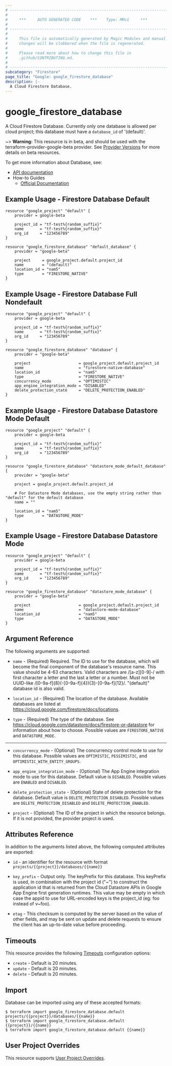```yaml
---
# ----------------------------------------------------------------------------
#
#     ***     AUTO GENERATED CODE    ***    Type: MMv1     ***
#
# ----------------------------------------------------------------------------
#
#     This file is automatically generated by Magic Modules and manual
#     changes will be clobbered when the file is regenerated.
#
#     Please read more about how to change this file in
#     .github/CONTRIBUTING.md.
#
# ----------------------------------------------------------------------------
subcategory: "Firestore"
page_title: "Google: google_firestore_database"
description: |-
  A Cloud Firestore Database.
---
```


# google\_firestore\_database

A Cloud Firestore Database. Currently only one database is allowed per
cloud project; this database must have a `database_id` of '(default)'.

~> **Warning:** This resource is in beta, and should be used with the terraform-provider-google-beta provider.
See [Provider Versions](https://terraform.io/docs/providers/google/guides/provider_versions.html) for more details on beta resources.

To get more information about Database, see:

* [API documentation](https://cloud.google.com/firestore/docs/reference/rest/v1/projects.databases)
* How-to Guides
    * [Official Documentation](https://cloud.google.com/firestore/docs/)

## Example Usage - Firestore Database Default


```hcl
resource "google_project" "default" {
	provider = google-beta

	project_id = "tf-test%{random_suffix}"
	name       = "tf-test%{random_suffix}"
	org_id     = "123456789"
}

resource "google_firestore_database" "default_database" {
    provider = "google-beta"

    project     = google_project.default.project_id
    name        = "(default)"
    location_id = "nam5"
    type        = "FIRESTORE_NATIVE"
}
```
## Example Usage - Firestore Database Full Nondefault


```hcl
resource "google_project" "default" {
	provider = google-beta

	project_id = "tf-test%{random_suffix}"
	name       = "tf-test%{random_suffix}"
	org_id     = "123456789"
}

resource "google_firestore_database" "database" {
    provider = "google-beta"

    project                     = google_project.default.project_id
    name                        = "firestore-native-database"
    location_id                 = "nam5"
    type                        = "FIRESTORE_NATIVE"
    concurrency_mode            = "OPTIMISTIC"
    app_engine_integration_mode = "DISABLED"
    delete_protection_state     = "DELETE_PROTECTION_ENABLED"
}
```
## Example Usage - Firestore Database Datastore Mode Default


```hcl
resource "google_project" "default" {
	provider = google-beta

	project_id = "tf-test%{random_suffix}"
	name       = "tf-test%{random_suffix}"
	org_id     = "123456789"
}

resource "google_firestore_database" "datastore_mode_default_database" {
    provider = "google-beta"

    project = google_project.default.project_id

    # For Datastore Mode databases, use the empty string rather than "default" for the default database
    name = ""

    location_id = "nam5"
    type        = "DATASTORE_MODE"
}
```
## Example Usage - Firestore Database Datastore Mode


```hcl
resource "google_project" "default" {
	provider = google-beta

	project_id = "tf-test%{random_suffix}"
	name       = "tf-test%{random_suffix}"
	org_id     = "123456789"
}

resource "google_firestore_database" "datastore_mode_database" {
    provider = "google-beta"

    project                     = google_project.default.project_id
    name                        = "datastore-mode-database"
    location_id                 = "nam5"
    type                        = "DATASTORE_MODE"
}
```

## Argument Reference

The following arguments are supported:


* `name` -
  (Required)
  Required. The ID to use for the database, which will become the final
  component of the database's resource name. This value should be 4-63
  characters. Valid characters are /[a-z][0-9]-/ with first character
  a letter and the last a letter or a number. Must not be
  UUID-like /[0-9a-f]{8}(-[0-9a-f]{4}){3}-[0-9a-f]{12}/.
  "(default)" database id is also valid.

* `location_id` -
  (Required)
  The location of the database. Available databases are listed at
  https://cloud.google.com/firestore/docs/locations.

* `type` -
  (Required)
  The type of the database.
  See https://cloud.google.com/datastore/docs/firestore-or-datastore
  for information about how to choose.
  Possible values are `FIRESTORE_NATIVE` and `DATASTORE_MODE`.


- - -


* `concurrency_mode` -
  (Optional)
  The concurrency control mode to use for this database.
  Possible values are `OPTIMISTIC`, `PESSIMISTIC`, and `OPTIMISTIC_WITH_ENTITY_GROUPS`.

* `app_engine_integration_mode` -
  (Optional)
  The App Engine integration mode to use for this database.
  Default value is `DISABLED`.
  Possible values are `ENABLED` and `DISABLED`.

* `delete_protection_state` -
  (Optional)
  State of delete protection for the database.
  Default value is `DELETE_PROTECTION_DISABLED`.
  Possible values are `DELETE_PROTECTION_DISABLED` and `DELETE_PROTECTION_ENABLED`.

* `project` - (Optional) The ID of the project in which the resource belongs.
    If it is not provided, the provider project is used.


## Attributes Reference

In addition to the arguments listed above, the following computed attributes are exported:

* `id` - an identifier for the resource with format `projects/{{project}}/databases/{{name}}`

* `key_prefix` -
  Output only. The keyPrefix for this database.
  This keyPrefix is used, in combination with the project id ("~") to construct the application id
  that is returned from the Cloud Datastore APIs in Google App Engine first generation runtimes.
  This value may be empty in which case the appid to use for URL-encoded keys is the project_id (eg: foo instead of v~foo).

* `etag` -
  This checksum is computed by the server based on the value of other fields,
  and may be sent on update and delete requests to ensure the client has an
  up-to-date value before proceeding.


## Timeouts

This resource provides the following
[Timeouts](/docs/configuration/resources.html#timeouts) configuration options:

- `create` - Default is 20 minutes.
- `update` - Default is 20 minutes.
- `delete` - Default is 20 minutes.

## Import


Database can be imported using any of these accepted formats:

```
$ terraform import google_firestore_database.default projects/{{project}}/databases/{{name}}
$ terraform import google_firestore_database.default {{project}}/{{name}}
$ terraform import google_firestore_database.default {{name}}
```

## User Project Overrides

This resource supports [User Project Overrides](https://registry.terraform.io/providers/hashicorp/google/latest/docs/guides/provider_reference#user_project_override).
